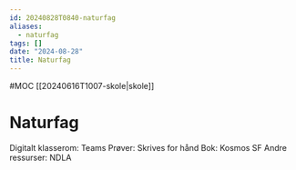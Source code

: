 ```yaml
---
id: 20240828T0840-naturfag
aliases:
  - naturfag
tags: []
date: "2024-08-28"
title: Naturfag
---
```


#MOC [[20240616T1007-skole|skole]]

# Naturfag

Digitalt klasserom: Teams
Prøver: Skrives for hånd
Bok: Kosmos SF
Andre ressurser: NDLA
